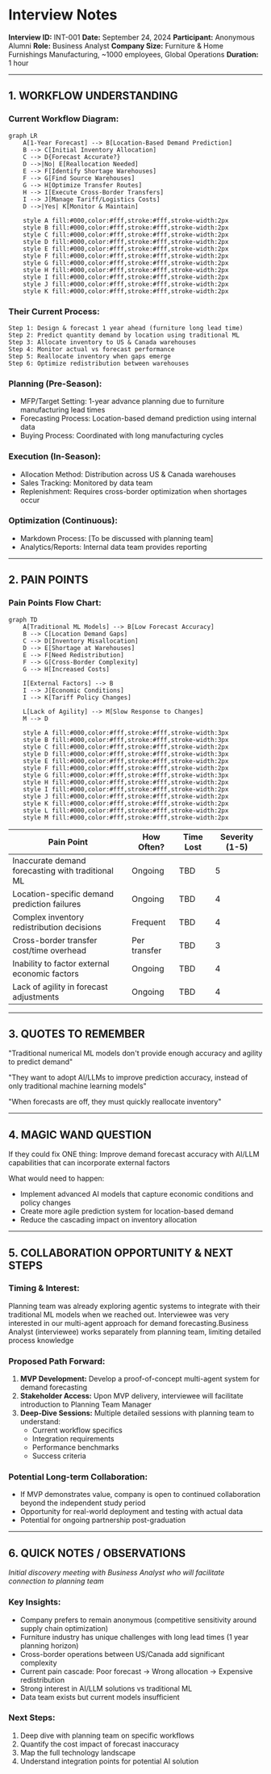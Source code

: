 # Interview Notes

**Interview ID:** INT-001
**Date:** September 24, 2024
**Participant:** Anonymous Alumni
**Role:** Business Analyst
**Company Size:** Furniture & Home Furnishings Manufacturing, ~1000 employees, Global Operations
**Duration:** 1 hour

---

## 1. WORKFLOW UNDERSTANDING

### Current Workflow Diagram:
```mermaid
graph LR
    A[1-Year Forecast] --> B[Location-Based Demand Prediction]
    B --> C[Initial Inventory Allocation]
    C --> D{Forecast Accurate?}
    D -->|No| E[Reallocation Needed]
    E --> F[Identify Shortage Warehouses]
    F --> G[Find Source Warehouses]
    G --> H[Optimize Transfer Routes]
    H --> I[Execute Cross-Border Transfers]
    I --> J[Manage Tariff/Logistics Costs]
    D -->|Yes| K[Monitor & Maintain]

    style A fill:#000,color:#fff,stroke:#fff,stroke-width:2px
    style B fill:#000,color:#fff,stroke:#fff,stroke-width:2px
    style C fill:#000,color:#fff,stroke:#fff,stroke-width:2px
    style D fill:#000,color:#fff,stroke:#fff,stroke-width:2px
    style E fill:#000,color:#fff,stroke:#fff,stroke-width:2px
    style F fill:#000,color:#fff,stroke:#fff,stroke-width:2px
    style G fill:#000,color:#fff,stroke:#fff,stroke-width:2px
    style H fill:#000,color:#fff,stroke:#fff,stroke-width:2px
    style I fill:#000,color:#fff,stroke:#fff,stroke-width:2px
    style J fill:#000,color:#fff,stroke:#fff,stroke-width:2px
    style K fill:#000,color:#fff,stroke:#fff,stroke-width:2px
```

### Their Current Process:
```
Step 1: Design & forecast 1 year ahead (furniture long lead time)
Step 2: Predict quantity demand by location using traditional ML
Step 3: Allocate inventory to US & Canada warehouses
Step 4: Monitor actual vs forecast performance
Step 5: Reallocate inventory when gaps emerge
Step 6: Optimize redistribution between warehouses
```

### Planning (Pre-Season):
- MFP/Target Setting: 1-year advance planning due to furniture manufacturing lead times
- Forecasting Process: Location-based demand prediction using internal data
- Buying Process: Coordinated with long manufacturing cycles

### Execution (In-Season):
- Allocation Method: Distribution across US & Canada warehouses
- Sales Tracking: Monitored by data team
- Replenishment: Requires cross-border optimization when shortages occur

### Optimization (Continuous):
- Markdown Process: [To be discussed with planning team]
- Analytics/Reports: Internal data team provides reporting

---

## 2. PAIN POINTS

### Pain Points Flow Chart:
```mermaid
graph TD
    A[Traditional ML Models] --> B[Low Forecast Accuracy]
    B --> C[Location Demand Gaps]
    C --> D[Inventory Misallocation]
    D --> E[Shortage at Warehouses]
    E --> F[Need Redistribution]
    F --> G[Cross-Border Complexity]
    G --> H[Increased Costs]

    I[External Factors] --> B
    I --> J[Economic Conditions]
    I --> K[Tariff Policy Changes]

    L[Lack of Agility] --> M[Slow Response to Changes]
    M --> D

    style A fill:#000,color:#fff,stroke:#fff,stroke-width:3px
    style B fill:#000,color:#fff,stroke:#fff,stroke-width:3px
    style C fill:#000,color:#fff,stroke:#fff,stroke-width:2px
    style D fill:#000,color:#fff,stroke:#fff,stroke-width:3px
    style E fill:#000,color:#fff,stroke:#fff,stroke-width:2px
    style F fill:#000,color:#fff,stroke:#fff,stroke-width:2px
    style G fill:#000,color:#fff,stroke:#fff,stroke-width:3px
    style H fill:#000,color:#fff,stroke:#fff,stroke-width:2px
    style I fill:#000,color:#fff,stroke:#fff,stroke-width:2px
    style J fill:#000,color:#fff,stroke:#fff,stroke-width:2px
    style K fill:#000,color:#fff,stroke:#fff,stroke-width:2px
    style L fill:#000,color:#fff,stroke:#fff,stroke-width:2px
    style M fill:#000,color:#fff,stroke:#fff,stroke-width:2px
```

| Pain Point | How Often? | Time Lost | Severity (1-5) |
|------------|------------|-----------|----------------|
| Inaccurate demand forecasting with traditional ML | Ongoing | TBD | 5 |
| Location-specific demand prediction failures | Ongoing | TBD | 4 |
| Complex inventory redistribution decisions | Frequent | TBD | 4 |
| Cross-border transfer cost/time overhead | Per transfer | TBD | 3 |
| Inability to factor external economic factors | Ongoing | TBD | 4 |
| Lack of agility in forecast adjustments | Ongoing | TBD | 4 |

---

## 3. QUOTES TO REMEMBER

"Traditional numerical ML models don't provide enough accuracy and agility to predict demand"

"They want to adopt AI/LLMs to improve prediction accuracy, instead of only traditional machine learning models"

"When forecasts are off, they must quickly reallocate inventory"

---

## 4. MAGIC WAND QUESTION

If they could fix ONE thing:
Improve demand forecast accuracy with AI/LLM capabilities that can incorporate external factors

What would need to happen:
- Implement advanced AI models that capture economic conditions and policy changes
- Create more agile prediction system for location-based demand
- Reduce the cascading impact on inventory allocation


---

## 5. COLLABORATION OPPORTUNITY & NEXT STEPS

### Timing & Interest:
Planning team was already exploring agentic systems to integrate with their traditional ML models when we reached out. Interviewee was very interested in our multi-agent approach for demand forecasting.Business Analyst (interviewee) works separately from planning team, limiting detailed process knowledge

### Proposed Path Forward:
1. **MVP Development:** Develop a proof-of-concept multi-agent system for demand forecasting
2. **Stakeholder Access:** Upon MVP delivery, interviewee will facilitate introduction to Planning Team Manager
3. **Deep-Dive Sessions:** Multiple detailed sessions with planning team to understand:
   - Current workflow specifics
   - Integration requirements
   - Performance benchmarks
   - Success criteria

### Potential Long-term Collaboration:
- If MVP demonstrates value, company is open to continued collaboration beyond the independent study period
- Opportunity for real-world deployment and testing with actual data
- Potential for ongoing partnership post-graduation

---

## 6. QUICK NOTES / OBSERVATIONS

*Initial discovery meeting with Business Analyst who will facilitate connection to planning team*

### Key Insights:
- Company prefers to remain anonymous (competitive sensitivity around supply chain optimization)
- Furniture industry has unique challenges with long lead times (1 year planning horizon)
- Cross-border operations between US/Canada add significant complexity
- Current pain cascade: Poor forecast → Wrong allocation → Expensive redistribution
- Strong interest in AI/LLM solutions vs traditional ML
- Data team exists but current models insufficient

### Next Steps:
1. Deep dive with planning team on specific workflows
2. Quantify the cost impact of forecast inaccuracy
3. Map the full technology landscape
4. Understand integration points for potential AI solution